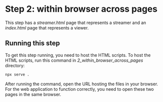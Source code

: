# Step 2: within browser across pages
This step has a _streamer.html_ page that represents a streamer and an _index.html_ page that represents a viewer.

## Running this step
To get this step running, you need to host the HTML scripts. To host the HTML scripts, run this command in _2_within_browser_across_pages_ directory:
```bash
npx serve .
```

After running the command, open the URL hosting the files in your browser. For the web application to function correctly, you need to open these two pages in the same browser.
